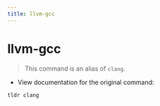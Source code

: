 ```yaml
---
title: llvm-gcc
---
```

# llvm-gcc

> This command is an alias of `clang`.

- View documentation for the original command:

`tldr clang`
